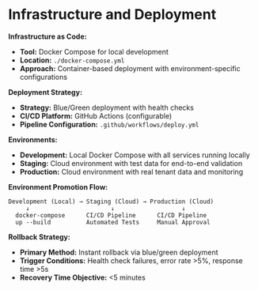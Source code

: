 # Infrastructure and Deployment

**Infrastructure as Code:**
- **Tool:** Docker Compose for local development
- **Location:** `./docker-compose.yml`
- **Approach:** Container-based deployment with environment-specific configurations

**Deployment Strategy:**
- **Strategy:** Blue/Green deployment with health checks
- **CI/CD Platform:** GitHub Actions (configurable)
- **Pipeline Configuration:** `.github/workflows/deploy.yml`

**Environments:**
- **Development:** Local Docker Compose with all services running locally
- **Staging:** Cloud environment with test data for end-to-end validation
- **Production:** Cloud environment with real tenant data and monitoring

**Environment Promotion Flow:**
```
Development (Local) → Staging (Cloud) → Production (Cloud)
     ↓                       ↓                   ↓
  docker-compose      CI/CD Pipeline      CI/CD Pipeline
  up --build          Automated Tests     Manual Approval
```

**Rollback Strategy:**
- **Primary Method:** Instant rollback via blue/green deployment
- **Trigger Conditions:** Health check failures, error rate >5%, response time >5s
- **Recovery Time Objective:** <5 minutes
